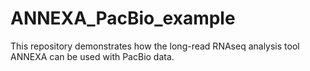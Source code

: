 # ANNEXA_PacBio_example
This repository demonstrates how the long-read RNAseq analysis tool ANNEXA can be used with PacBio data.
